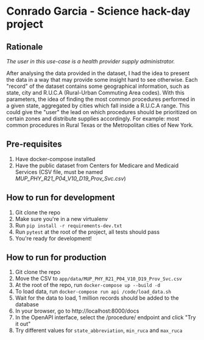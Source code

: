 # Conrado Garcia - Science hack-day project

## Rationale
_The user in this use-case is a health provider supply administrator._

After analysing the data provided in the dataset, I had the idea to present the data in a way that may provide some insight hard to see otherwise. 
Each "record" of the dataset contains some geographical information, such as state, city and R.U.C.A (Rural-Urban Commuting Area codes).
With this parameters, the idea of finding the most common procedures performed in a given state, aggregated by cities which fall inside a R.U.C.A range.
This could give the "user" the lead on which procedures should be prioritized on certain zones and distribute supplies accordingly.
For example: most common procedures in Rural Texas or the Metropolitan cities of New York.

## Pre-requisites
1. Have docker-compose installed
3. Have the public dataset from Centers for Medicare and Medicaid Services (CSV file, must be named _MUP_PHY_R21_P04_V10_D19_Prov_Svc.csv_)

## How to run for development
1. Git clone the repo
3. Make sure you're in a new virtualenv
3. Run `pip install -r requirements-dev.txt` 
4. Run `pytest` at the root of the project, all tests should pass
5. You're ready for development!

## How to run for production
1. Git clone the repo
2. Move the CSV to `app/data/MUP_PHY_R21_P04_V10_D19_Prov_Svc.csv`
3. At the root of the repo, run `docker-compose up --build -d`
4. To load data, run `docker-compose run api /code/load_data.sh`
5. Wait for the data to load, 1 million records should be added to the database
6. In your browser, go to http://localhost:8000/docs
7. In the OpenAPI interface, select the /procedure/ endpoint and click "Try it out"
8. Try different values for `state_abbreviation`, `min_ruca` and `max_ruca`
